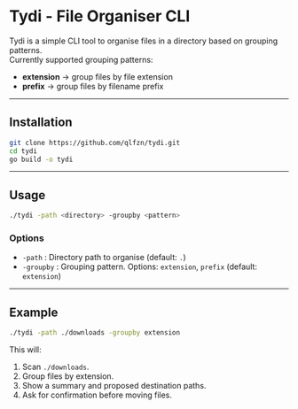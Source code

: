 
# Tydi - File Organiser CLI

Tydi is a simple CLI tool to organise files in a directory based on grouping patterns.  
Currently supported grouping patterns:  
- **extension** → group files by file extension  
- **prefix** → group files by filename prefix  

---

## Installation

```bash
git clone https://github.com/qlfzn/tydi.git
cd tydi
go build -o tydi
````

---

## Usage

```bash
./tydi -path <directory> -groupby <pattern>
```

### Options

* `-path` : Directory path to organise (default: `.`)
* `-groupby` : Grouping pattern. Options: `extension`, `prefix` (default: `extension`)

---

## Example

```bash
./tydi -path ./downloads -groupby extension
```

This will:

1. Scan `./downloads`.
2. Group files by extension.
3. Show a summary and proposed destination paths.
4. Ask for confirmation before moving files.